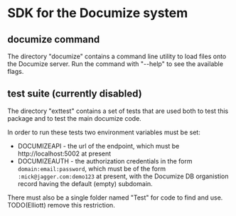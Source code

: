 # SDK for the Documize system

## documize command

The directory "documize" contains a command line utility to load files onto the Documize server. 
Run the command with "--help" to see the available flags.

## test suite (currently disabled)

The directory "exttest" contains a set of tests that are used both to test this package and to test the main documize code.

In order to run these tests two environment variables must be set:
* DOCUMIZEAPI - the url of the endpoint, which must be http://localhost:5002 at present
* DOCUMIZEAUTH - the authorization credentials in the form ```domain:email:password```, 
which must be of the form ```:mick@jagger.com:demo123``` at present,
with the Documize DB organistion record having the default (empty) subdomain.
		
There must also be a single folder named "Test" for code to find and use. TODO(Elliott) remove this restriction.
